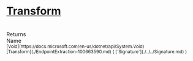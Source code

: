 # [Transform](./EndpointExtraction-100663590.md)


<br>
Returns<img width=542/>Name
<br>
<sub>[Void](https://docs.microsoft.com/en-us/dotnet/api/System.Void)</sub><img width=500/><sub>[Transform](./EndpointExtraction-100663590.md) ( [`Signature`](./../../Signature.md) )</sub><br>


